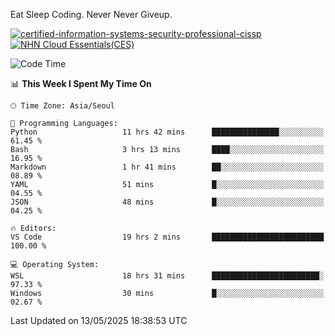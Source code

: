 Eat Sleep Coding.
Never Never Giveup.

[![certified-information-systems-security-professional-cissp](https://github.com/user-attachments/assets/d259884f-7f9a-4d80-a663-6968ead7464a)](https://www.credly.com/badges/f394a010-85a0-450b-9136-8043af01d71c/public_url)
[![NHN Cloud Essentials(CES)](https://github.com/user-attachments/assets/f405dcae-c923-424d-927f-e993bac10fa9)](https://www.nhncloud.com/kr/edu/certification/search)


<!--START_SECTION:waka-->
![Code Time](http://img.shields.io/badge/Code%20Time-4%2C164%20hrs%2035%20mins-blue)

📊 **This Week I Spent My Time On** 

```text
🕑︎ Time Zone: Asia/Seoul

💬 Programming Languages: 
Python                   11 hrs 42 mins      ███████████████░░░░░░░░░░   61.45 % 
Bash                     3 hrs 13 mins       ████░░░░░░░░░░░░░░░░░░░░░   16.95 % 
Markdown                 1 hr 41 mins        ██░░░░░░░░░░░░░░░░░░░░░░░   08.89 % 
YAML                     51 mins             █░░░░░░░░░░░░░░░░░░░░░░░░   04.55 % 
JSON                     48 mins             █░░░░░░░░░░░░░░░░░░░░░░░░   04.25 % 

🔥 Editors: 
VS Code                  19 hrs 2 mins       █████████████████████████   100.00 % 

💻 Operating System: 
WSL                      18 hrs 31 mins      ████████████████████████░   97.33 % 
Windows                  30 mins             █░░░░░░░░░░░░░░░░░░░░░░░░   02.67 % 
```


 Last Updated on 13/05/2025 18:38:53 UTC
<!--END_SECTION:waka-->
